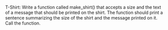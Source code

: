 T-Shirt: Write a function called make_shirt() that 
accepts a size and the text of a message that 
should be printed on the shirt. The function 
should print a sentence summarizing the size 
of the shirt and the message 
printed on it. Call the function.